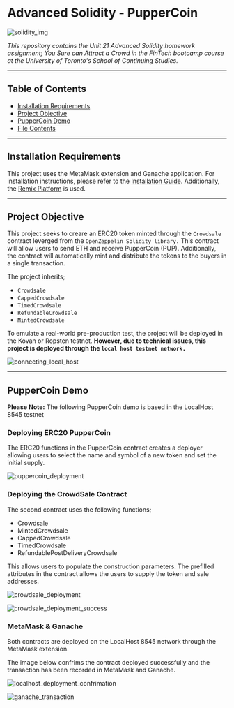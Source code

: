 # Advanced Solidity - PupperCoin

![solidity_img](Deplyment_Images/solidity_img.png)

*This repository contains the Unit 21 Advanced Solidity homework assignment; You Sure can Attract a Crowd in the FinTech bootcamp course at the University of Toronto's School of Continuing Studies.* 

---

## Table of Contents

- [Installation Requirements](#Installation-Requirements)
- [Project Objective](#Project-Objective)
- [PupperCoin Demo](#PupperCoin-Demo)
- [File Contents](#File-Contents)

---

## Installation Requirements

This project uses the MetaMask extension and Ganache application. For installation instructions, please refer to the [Installation Guide](Installation_Guide.md). Additionally, the [Remix Platform](https://www.remix.ethereum.org) is used. 

---

## Project Objective 

This project seeks to creare an ERC20 token minted through the `Crowdsale` contract leverged from the `OpenZeppelin Solidity library.` This contract will allow users to send ETH and receive PupperCoin (PUP). Additionally, the contract will automatically mint and distribute the tokens to the buyers in a single transaction. 

The project inherits; 

   - `Crowdsale`
   - `CappedCrowdsale`
   - `TimedCrowdsale`
   - `RefundableCrowdsale`
   - `MintedCrowdsale`

To emulate a real-world pre-production test, the project will be deployed in the Kovan or Ropsten testnet. **However, due to technical issues, this project is deployed through the `local host testnet network.`** 

![connecting_local_host](Deplyment_Images/connecting_local_host.png)

---

## PupperCoin Demo 

**Please Note:** The following PupperCoin demo is based in the LocalHost 8545 testnet 

### Deploying ERC20 PupperCoin

The ERC20 functions in the PupperCoin contract creates a deployer allowing users to select the name and symbol of a new token and set the initial supply. 

![puppercoin_deployment](Deplyment_Images/Puppercoin_Deployment.png)

### Deploying the CrowdSale Contract 

The second contract uses the following functions; 

- Crowdsale
- MintedCrowdsale
- CappedCrowdsale
- TimedCrowdsale
- RefundablePostDeliveryCrowdsale

This allows users to populate the construction parameters. The prefilled attributes in the contract allows the users to supply the token and sale addresses. 

![crowdsale_deployment](Deplyment_Images/Crowdsale_Deployment.png)

![crowdsale_deployment_success](Deplyment_Images/Crowdsale_Deployment_Success.png)

### MetaMask & Ganache 

Both contracts are deployed on the LocalHost 8545 network through the MetaMask extension. 

The image below confrims the contract deployed successfully and the transaction has been recorded in MetaMask and Ganache. 

![localhost_deployment_confrimation](Deplyment_Images/localhost_deployment_confrimation.png)

![ganache_transaction](Deplyment_Images/ganache_transactions.png)